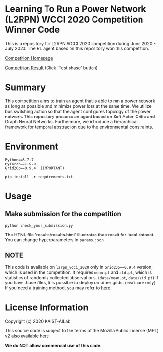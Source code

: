 # Learning To Run a Power Network (L2RPN) WCCI 2020 Competition Winner Code
This is a repository for L2RPN WCCI 2020 competition during June 2020 - July 2020.
The RL agent based on this repository won this competition.


[Competition Homepage](https://l2rpn.chalearn.org)


[Competition Result](https://competitions.codalab.org/competitions/24902#results) (Click 'Test phase' button)


# Summary
This competition aims to train an agent that is able to run a power network as long as possible and minimize power loss at the same time.
We utilize bus switching action so that the agent configures topology of the power network. This repository presents an agent based on Soft Actor-Critic and Graph Neural Networks. Furthermore, we introduce a hierarchical framework for temporal abstraction due to the environmental constraints.

# Environment
```
Python==3.7.7  
PyTorch==1.5.0  
Grid2Op==0.9.4  (IMPORTANT)
```
```
pip install -r requirements.txt
```

# Usage
## Make submission for the competition
```
python check_your_submission.py
```


The HTML file 'results/results.html' illustrates thee result for local dataset.
You can change hyperparameters in ```params.json```

## NOTE
This code is available on ```l2rpn_wcci_2020``` only in ```Grid2Op==0.9.4``` version, which is used in the competition.
It requires ```mean.pt``` and ```std.pt```, which is statistics of randomly collected observations. (```data/mean.pt```, ```data/std.pt```)
If you have those files, it is possible to deploy on other grids. (```evaluate``` only)  
If you need a training method, you may refer to [here](https://github.com/sunghoonhong/SMAAC).

# License Information
Copyright (c) 2020 KAIST-AILab

This source code is subject to the terms of the Mozilla Public License (MPL) v2 also available [here](https://www.mozilla.org/en-US/MPL/2.0/)


**We do NOT allow commercial use of this code.**
